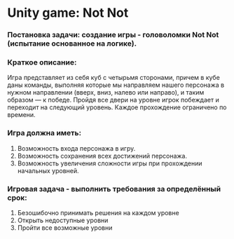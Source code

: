 # Unity game: Not Not
 ### Постановка задачи: создание игры - головоломки Not Not (испытание основанное на логике).

 ### Краткое описание:
Игра представляет из себя куб с четырьмя  сторонами, причем в кубе даны команды, выполняя которые мы направляем нашего персонажа в нужном направлении (вверх, вниз, налево или направо), и таким образом — к победе. Пройдя все двери на уровне игрок побеждает и переходит на следующий уровень. Каждое прохождение ограничено по времени.
### Игра должна иметь:
1. Возможность входа персонажа в игру.
2. Возможность сохранения всех достижений персонажа.
3. Возможность увеличения сложности игры при прохождении начальных уровней.
### Игровая задача - выполнить требования за определённый срок:
1. Безошибочно принимать решения на каждом уровне
2. Открыть недоступные уровни
3. Пройти все возможные уровни
